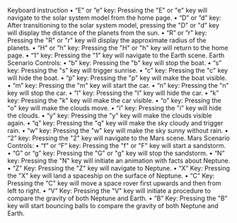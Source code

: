 Keyboard instruction
•	“E” or ”e” key: Pressing the "E" or "e" key will navigate to the solar system model from the home page.
•	“D” or ”d” key: After transitioning to the solar system model, pressing the "D" or "d" key will display the distance of the planets from the sun.
•	“R” or ”r” key: Pressing the "R" or "r" key will display the approximate radius of the planets.
•	“H” or ”h” key: Pressing the "H" or "h" key will return to the home page.
•	“1” key: Pressing the "1" key will navigate to the Earth scene.
	Earth Scenario Controls:
•	“b” key: Pressing the "b" key will stop the boat.
•	“s” key: Pressing the "s" key will trigger sunrise.
•	“c” key: Pressing the "c" key will hide the boat.
•	“p” key: Pressing the "p" key will make the boat visible.
•	“m” key: Pressing the "m" key will start the car.
•	“n” key: Pressing the "n" key will stop the car.
•	“l” key: Pressing the "l" key will hide the car.
•	“k” key: Pressing the "k" key will make the car visible.
•	“o” key: Pressing the "o" key will make the clouds move.
•	“i” key: Pressing the "i" key will hide the clouds.
•	“y” key: Pressing the "y" key will make the clouds visible again.
•	“q” key: Pressing the "q" key will make the sky cloudy and trigger rain.
•	“w” key: Pressing the "w" key will make the sky sunny without rain.
•	“2” key: Pressing the "2" key will navigate to the Mars scene.
	Mars Scenario Controls:
•	“f” or “F” key: Pressing the "f" or "F" key will start a sandstorm.
•	“G” or “g” key: Pressing the "G" or "g" key will stop the sandstorm.
•	“N” key: Pressing the "N" key will initiate an animation with facts about Neptune.
•	“Z” Key: Pressing the "Z" key will navigate to Neptune.
•	“X” Key: Pressing the "X" key will land a spaceship on the surface of Neptune.
•	“C” Key: Pressing the "C" key will move a space rover first upwards and then from left to right.
•	“V” Key: Pressing the "V" key will initiate a procedure to compare the gravity of both Neptune and Earth.
•	“B” Key: Pressing the "B" key will start bouncing balls to compare the gravity of both Neptune and Earth.

